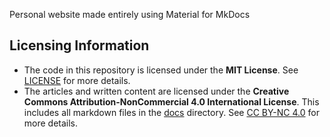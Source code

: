 Personal website made entirely using Material for MkDocs

## Licensing Information

- The code in this repository is licensed under the **MIT License**. See [LICENSE](./LICENSE) for more details.
- The articles and written content are licensed under the **Creative Commons Attribution-NonCommercial 4.0 International License**. This includes all markdown files in the [docs](./docs) directory. See [CC BY-NC 4.0](https://creativecommons.org/licenses/by-nc/4.0/) for more details.